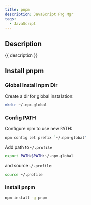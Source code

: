 ```yaml
---
title: pnpm
description: JavaScript Pkg Mgr
tags:
  - JavaScript
---
```


## Description

{{ description }}

## Install pnpm

### Global Install npm Dir

Create a dir for global installation:

```bash
mkdir ~/.npm-global
```

### Config PATH

Configure npm to use new PATH:

```bash
npm config set prefix `~/.npm-global'
```

Add path to `~/.profile`

```bash
export PATH=$PATH:~/.npm-global
```

and source `~/.profile`:

```bash
source ~/.profile
```

### Install pnpm

```bash
npm install -g pnpm
```

